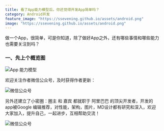 ```yaml
---
title: 看了App能力模型后，你还觉得开发App简单吗？
category: Android开发
feature_image: "https://ssevening.github.io/assets/android.png"
image: "https://ssevening.github.io/assets/android.png"
---
```


做一个App，很简单，可是你知道，除了做好App之外，还有哪些事情和哪些能力也需要关注到吗？

<!-- more -->

### 一、先上个概览图
![App 能力模型](https://ssevening.github.io/assets/app_ablity_model/app_ability_model.png)



欢迎关注作者微信公众号，及时获得作者更新：

![微信公众号](https://ssevening.github.io/assets/weichat_qrcode.jpg)

另外还建立了小密圈：圈主 和 嘉宾 都就职于 阿里巴巴 的顶尖开发者，开发的app被Google 编辑推荐，对性能，架构，图片，MD设计都有研究和深入，欢迎大家加入，提升自己，一起进步，互相帮助交流！

![微信公众号](https://ssevening.github.io/assets/mi_qrcode.png)

